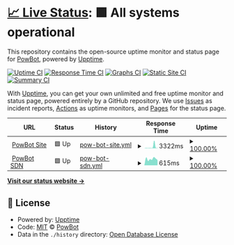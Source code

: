 # [📈 Live Status](https://status.powbot.org): <!--live status--> **🟩 All systems operational**

This repository contains the open-source uptime monitor and status page for [PowBot](https://powbot.org), powered by [Upptime](https://github.com/upptime/upptime).

[![Uptime CI](https://github.com/powbot/status/workflows/Uptime%20CI/badge.svg)](https://github.com/powbot/status/actions?query=workflow%3A%22Uptime+CI%22)
[![Response Time CI](https://github.com/powbot/status/workflows/Response%20Time%20CI/badge.svg)](https://github.com/powbot/status/actions?query=workflow%3A%22Response+Time+CI%22)
[![Graphs CI](https://github.com/powbot/status/workflows/Graphs%20CI/badge.svg)](https://github.com/powbot/status/actions?query=workflow%3A%22Graphs+CI%22)
[![Static Site CI](https://github.com/powbot/status/workflows/Static%20Site%20CI/badge.svg)](https://github.com/powbot/status/actions?query=workflow%3A%22Static+Site+CI%22)
[![Summary CI](https://github.com/powbot/status/workflows/Summary%20CI/badge.svg)](https://github.com/powbot/status/actions?query=workflow%3A%22Summary+CI%22)

With [Upptime](https://upptime.js.org), you can get your own unlimited and free uptime monitor and status page, powered entirely by a GitHub repository. We use [Issues](https://github.com/powbot/status/issues) as incident reports, [Actions](https://github.com/powbot/status/actions) as uptime monitors, and [Pages](https://status.powbot.org) for the status page.

<!--start: status pages-->
<!-- This summary is generated by Upptime (https://github.com/upptime/upptime) -->
<!-- Do not edit this manually, your changes will be overwritten -->
<!-- prettier-ignore -->
| URL | Status | History | Response Time | Uptime |
| --- | ------ | ------- | ------------- | ------ |
| <img alt="" src="https://icons.duckduckgo.com/ip3/www.powbot.org.ico" height="13"> [PowBot Site](https://www.powbot.org) | 🟩 Up | [pow-bot-site.yml](https://github.com/powbot/status/commits/HEAD/history/pow-bot-site.yml) | <details><summary><img alt="Response time graph" src="./graphs/pow-bot-site/response-time-week.png" height="20"> 3322ms</summary><br><a href="https://status.powbot.org/history/pow-bot-site"><img alt="Response time 1042" src="https://img.shields.io/endpoint?url=https%3A%2F%2Fraw.githubusercontent.com%2Fpowbot%2Fstatus%2FHEAD%2Fapi%2Fpow-bot-site%2Fresponse-time.json"></a><br><a href="https://status.powbot.org/history/pow-bot-site"><img alt="24-hour response time 751" src="https://img.shields.io/endpoint?url=https%3A%2F%2Fraw.githubusercontent.com%2Fpowbot%2Fstatus%2FHEAD%2Fapi%2Fpow-bot-site%2Fresponse-time-day.json"></a><br><a href="https://status.powbot.org/history/pow-bot-site"><img alt="7-day response time 3322" src="https://img.shields.io/endpoint?url=https%3A%2F%2Fraw.githubusercontent.com%2Fpowbot%2Fstatus%2FHEAD%2Fapi%2Fpow-bot-site%2Fresponse-time-week.json"></a><br><a href="https://status.powbot.org/history/pow-bot-site"><img alt="30-day response time 1365" src="https://img.shields.io/endpoint?url=https%3A%2F%2Fraw.githubusercontent.com%2Fpowbot%2Fstatus%2FHEAD%2Fapi%2Fpow-bot-site%2Fresponse-time-month.json"></a><br><a href="https://status.powbot.org/history/pow-bot-site"><img alt="1-year response time 978" src="https://img.shields.io/endpoint?url=https%3A%2F%2Fraw.githubusercontent.com%2Fpowbot%2Fstatus%2FHEAD%2Fapi%2Fpow-bot-site%2Fresponse-time-year.json"></a></details> | <details><summary><a href="https://status.powbot.org/history/pow-bot-site">100.00%</a></summary><a href="https://status.powbot.org/history/pow-bot-site"><img alt="All-time uptime 96.19%" src="https://img.shields.io/endpoint?url=https%3A%2F%2Fraw.githubusercontent.com%2Fpowbot%2Fstatus%2FHEAD%2Fapi%2Fpow-bot-site%2Fuptime.json"></a><br><a href="https://status.powbot.org/history/pow-bot-site"><img alt="24-hour uptime 100.00%" src="https://img.shields.io/endpoint?url=https%3A%2F%2Fraw.githubusercontent.com%2Fpowbot%2Fstatus%2FHEAD%2Fapi%2Fpow-bot-site%2Fuptime-day.json"></a><br><a href="https://status.powbot.org/history/pow-bot-site"><img alt="7-day uptime 100.00%" src="https://img.shields.io/endpoint?url=https%3A%2F%2Fraw.githubusercontent.com%2Fpowbot%2Fstatus%2FHEAD%2Fapi%2Fpow-bot-site%2Fuptime-week.json"></a><br><a href="https://status.powbot.org/history/pow-bot-site"><img alt="30-day uptime 99.92%" src="https://img.shields.io/endpoint?url=https%3A%2F%2Fraw.githubusercontent.com%2Fpowbot%2Fstatus%2FHEAD%2Fapi%2Fpow-bot-site%2Fuptime-month.json"></a><br><a href="https://status.powbot.org/history/pow-bot-site"><img alt="1-year uptime 95.56%" src="https://img.shields.io/endpoint?url=https%3A%2F%2Fraw.githubusercontent.com%2Fpowbot%2Fstatus%2FHEAD%2Fapi%2Fpow-bot-site%2Fuptime-year.json"></a></details>
| <img alt="" src="https://icons.duckduckgo.com/ip3/api.powbot.org.ico" height="13"> [PowBot SDN](https://api.powbot.org/products) | 🟩 Up | [pow-bot-sdn.yml](https://github.com/powbot/status/commits/HEAD/history/pow-bot-sdn.yml) | <details><summary><img alt="Response time graph" src="./graphs/pow-bot-sdn/response-time-week.png" height="20"> 615ms</summary><br><a href="https://status.powbot.org/history/pow-bot-sdn"><img alt="Response time 742" src="https://img.shields.io/endpoint?url=https%3A%2F%2Fraw.githubusercontent.com%2Fpowbot%2Fstatus%2FHEAD%2Fapi%2Fpow-bot-sdn%2Fresponse-time.json"></a><br><a href="https://status.powbot.org/history/pow-bot-sdn"><img alt="24-hour response time 624" src="https://img.shields.io/endpoint?url=https%3A%2F%2Fraw.githubusercontent.com%2Fpowbot%2Fstatus%2FHEAD%2Fapi%2Fpow-bot-sdn%2Fresponse-time-day.json"></a><br><a href="https://status.powbot.org/history/pow-bot-sdn"><img alt="7-day response time 615" src="https://img.shields.io/endpoint?url=https%3A%2F%2Fraw.githubusercontent.com%2Fpowbot%2Fstatus%2FHEAD%2Fapi%2Fpow-bot-sdn%2Fresponse-time-week.json"></a><br><a href="https://status.powbot.org/history/pow-bot-sdn"><img alt="30-day response time 516" src="https://img.shields.io/endpoint?url=https%3A%2F%2Fraw.githubusercontent.com%2Fpowbot%2Fstatus%2FHEAD%2Fapi%2Fpow-bot-sdn%2Fresponse-time-month.json"></a><br><a href="https://status.powbot.org/history/pow-bot-sdn"><img alt="1-year response time 675" src="https://img.shields.io/endpoint?url=https%3A%2F%2Fraw.githubusercontent.com%2Fpowbot%2Fstatus%2FHEAD%2Fapi%2Fpow-bot-sdn%2Fresponse-time-year.json"></a></details> | <details><summary><a href="https://status.powbot.org/history/pow-bot-sdn">100.00%</a></summary><a href="https://status.powbot.org/history/pow-bot-sdn"><img alt="All-time uptime 40.60%" src="https://img.shields.io/endpoint?url=https%3A%2F%2Fraw.githubusercontent.com%2Fpowbot%2Fstatus%2FHEAD%2Fapi%2Fpow-bot-sdn%2Fuptime.json"></a><br><a href="https://status.powbot.org/history/pow-bot-sdn"><img alt="24-hour uptime 100.00%" src="https://img.shields.io/endpoint?url=https%3A%2F%2Fraw.githubusercontent.com%2Fpowbot%2Fstatus%2FHEAD%2Fapi%2Fpow-bot-sdn%2Fuptime-day.json"></a><br><a href="https://status.powbot.org/history/pow-bot-sdn"><img alt="7-day uptime 100.00%" src="https://img.shields.io/endpoint?url=https%3A%2F%2Fraw.githubusercontent.com%2Fpowbot%2Fstatus%2FHEAD%2Fapi%2Fpow-bot-sdn%2Fuptime-week.json"></a><br><a href="https://status.powbot.org/history/pow-bot-sdn"><img alt="30-day uptime 59.85%" src="https://img.shields.io/endpoint?url=https%3A%2F%2Fraw.githubusercontent.com%2Fpowbot%2Fstatus%2FHEAD%2Fapi%2Fpow-bot-sdn%2Fuptime-month.json"></a><br><a href="https://status.powbot.org/history/pow-bot-sdn"><img alt="1-year uptime 21.98%" src="https://img.shields.io/endpoint?url=https%3A%2F%2Fraw.githubusercontent.com%2Fpowbot%2Fstatus%2FHEAD%2Fapi%2Fpow-bot-sdn%2Fuptime-year.json"></a></details>

<!--end: status pages-->

[**Visit our status website →**](https://status.powbot.org)

## 📄 License

- Powered by: [Upptime](https://github.com/upptime/upptime)
- Code: [MIT](./LICENSE) © [PowBot](https://powbot.org)
- Data in the `./history` directory: [Open Database License](https://opendatacommons.org/licenses/odbl/1-0/)
